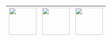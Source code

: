 | [<img src="https://raw.githubusercontent.com/hjnilsson/country-flags/master/png100px/gb.png" width="75px">](../wiki/Home) | [<img src="https://raw.githubusercontent.com/hjnilsson/country-flags/master/png100px/es.png" width="75px">](../wiki/Home_es) | [<img src="https://raw.githubusercontent.com/hjnilsson/country-flags/master/png100px/tr.png" width="75px">](../wiki/Home_tr) |
|-----|-----|-----|

